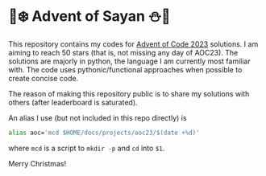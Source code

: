 # 🎄❄️ Advent of Sayan ⛄🔔

This repository contains my codes for [Advent of Code 2023](https://adventofcode.com/2023) solutions.
I am aiming to reach 50 stars (that is, not missing any day of AOC23).
The solutions are majorly in python, the language I am currently most familiar with.
The code uses pythonic/functional approaches when possible to create concise code.

The reason of making this repository public is to share my solutions with others (after leaderboard is saturated).

An alias I use (but not included in this repo directly) is

```bash
alias aoc='mcd $HOME/docs/projects/aoc23/$(date +%d)'
```

where `mcd` is a script to `mkdir -p` and `cd` into `$1`.

Merry Christmas!
